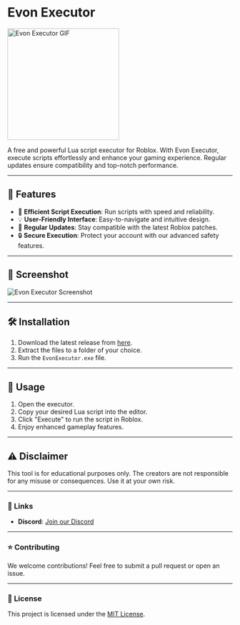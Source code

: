 # Evon Executor  
<img src="https://c.tenor.com/Npl5MPLecUoAAAAd/tenor.gif" alt="Evon Executor GIF" width="250">

A free and powerful Lua script executor for Roblox. With Evon Executor, execute scripts effortlessly and enhance your gaming experience. Regular updates ensure compatibility and top-notch performance.

---

## 🚀 Features  
- 🚀 **Efficient Script Execution**: Run scripts with speed and reliability.  
- 💡 **User-Friendly Interface**: Easy-to-navigate and intuitive design.  
- 🔄 **Regular Updates**: Stay compatible with the latest Roblox patches.  
- 🔒 **Secure Execution**: Protect your account with our advanced safety features.  

---

## 📸 Screenshot  
![Evon Executor Screenshot](https://cdn.discordapp.com/attachments/1316487635090276427/1318997626967953468/IMG_2519.jpeg?ex=67645bc4&is=67630a44&hm=fca98b10602bcb0ac43864e9b5e115867f4d0f89dd2f2a4c606b69c6f0ee9dc9&)  

---

## 🛠️ Installation  

1. Download the latest release from [here](https://github.com/EvonPredictor/Evon-Excuter/releases/tag/V1.0.1).  
2. Extract the files to a folder of your choice.  
3. Run the `EvonExecutor.exe` file.  

---

## 📘 Usage  

1. Open the executor.  
2. Copy your desired Lua script into the editor.  
3. Click "Execute" to run the script in Roblox.  
4. Enjoy enhanced gameplay features.  

---

## ⚠️ Disclaimer  

This tool is for educational purposes only. The creators are not responsible for any misuse or consequences. Use it at your own risk.  

---

### 🔗 Links  

- **Discord**: [Join our Discord](https://discord.gg/TJzPBxEk)  

---

### ⭐ Contributing  

We welcome contributions! Feel free to submit a pull request or open an issue.  

---

### 📜 License  

This project is licensed under the [MIT License](LICENSE).
